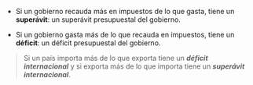 * Si un gobierno recauda más en impuestos de lo que gasta, tiene un **superávit**: un superávit presupuestal del gobierno. 

* Si un gobierno gasta más de lo que recauda en impuestos, tiene un **déficit**: un déficit presupuestal del gobierno. 

 > Si un país importa más de lo que exporta tiene un ***déficit internacional*** y si exporta más de lo que importa tiene un ***superávit internacional***.
 
 